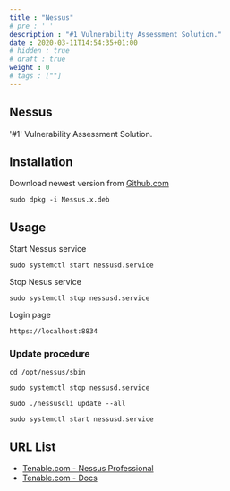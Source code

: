 ```yaml
---
title : "Nessus"
# pre : ' '
description : "#1 Vulnerability Assessment Solution."
date : 2020-03-11T14:54:35+01:00
# hidden : true
# draft : true
weight : 0
# tags : [""]
---
```


## Nessus

'#1' Vulnerability Assessment Solution.

## Installation

Download newest version from [Github.com](https://www.tenable.com/downloads/nessus)

```plain
sudo dpkg -i Nessus.x.deb
```

## Usage

Start Nessus service

```plain
sudo systemctl start nessusd.service
```

Stop Nesus service

```plain
sudo systemctl stop nessusd.service
```

Login page

```plain
https://localhost:8834
```

### Update procedure

```plain
cd /opt/nessus/sbin
```

```plain
sudo systemctl stop nessusd.service
```

```plain
sudo ./nessuscli update --all
```

```plain
sudo systemctl start nessusd.service
```

## URL List

* [Tenable.com - Nessus Professional](https://www.tenable.com/products/nessus/nessus-professional)
* [Tenable.com - Docs](https://docs.tenable.com)
